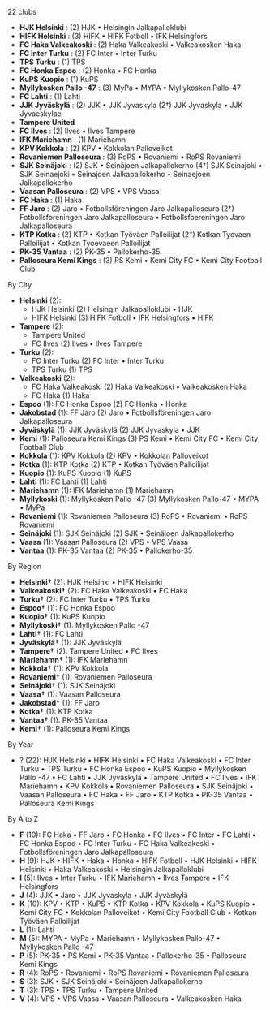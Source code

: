 22 clubs

- **HJK Helsinki** : (2) HJK • Helsingin Jalkapalloklubi
- **HIFK Helsinki** : (3) HIFK • HIFK Fotboll • IFK Helsingfors
- **FC Haka Valkeakoski** : (2) Haka Valkeakoski • Valkeakosken Haka
- **FC Inter Turku** : (2) FC Inter • Inter Turku
- **TPS Turku** : (1) TPS
- **FC Honka Espoo** : (2) Honka • FC Honka
- **KuPS Kuopio** : (1) KuPS
- **Myllykosken Pallo -47** : (3) MyPa • MYPA • Myllykosken Pallo-47
- **FC Lahti** : (1) Lahti
- **JJK Jyväskylä** : (2) JJK • JJK Jyvaskyla (2†) JJK Jyvaskyla • JJK Jyvaeskylae
- **Tampere United**
- **FC Ilves** : (2) Ilves • Ilves Tampere
- **IFK Mariehamn** : (1) Mariehamn
- **KPV Kokkola** : (2) KPV • Kokkolan Palloveikot
- **Rovaniemen Palloseura** : (3) RoPS • Rovaniemi • RoPS Rovaniemi
- **SJK Seinäjoki** : (2) SJK • Seinäjoen Jalkapallokerho (4†) SJK Seinajoki • SJK Seinaejoki • Seinajoen Jalkapallokerho • Seinaejoen Jalkapallokerho
- **Vaasan Palloseura** : (2) VPS • VPS Vaasa
- **FC Haka** : (1) Haka
- **FF Jaro** : (2) Jaro • Fotbollsföreningen Jaro Jalkapalloseura (2†) Fotbollsforeningen Jaro Jalkapalloseura • Fotbollsfoereningen Jaro Jalkapalloseura
- **KTP Kotka** : (2) KTP • Kotkan Työväen Palloilijat (2†) Kotkan Tyovaen Palloilijat • Kotkan Tyoevaeen Palloilijat
- **PK-35 Vantaa** : (2) PK-35 • Pallokerho-35
- **Palloseura Kemi Kings** : (3) PS Kemi • Kemi City FC • Kemi City Football Club




By City

- **Helsinki** (2): 
  - HJK Helsinki  (2) Helsingin Jalkapalloklubi • HJK
  - HIFK Helsinki  (3) HIFK Fotboll • IFK Helsingfors • HIFK
- **Tampere** (2): 
  - Tampere United 
  - FC Ilves  (2) Ilves • Ilves Tampere
- **Turku** (2): 
  - FC Inter Turku  (2) FC Inter • Inter Turku
  - TPS Turku  (1) TPS
- **Valkeakoski** (2): 
  - FC Haka Valkeakoski  (2) Haka Valkeakoski • Valkeakosken Haka
  - FC Haka  (1) Haka
- **Espoo** (1): FC Honka Espoo  (2) FC Honka • Honka
- **Jakobstad** (1): FF Jaro  (2) Jaro • Fotbollsföreningen Jaro Jalkapalloseura
- **Jyväskylä** (1): JJK Jyväskylä  (2) JJK Jyvaskyla • JJK
- **Kemi** (1): Palloseura Kemi Kings  (3) PS Kemi • Kemi City FC • Kemi City Football Club
- **Kokkola** (1): KPV Kokkola  (2) KPV • Kokkolan Palloveikot
- **Kotka** (1): KTP Kotka  (2) KTP • Kotkan Työväen Palloilijat
- **Kuopio** (1): KuPS Kuopio  (1) KuPS
- **Lahti** (1): FC Lahti  (1) Lahti
- **Mariehamn** (1): IFK Mariehamn  (1) Mariehamn
- **Myllykoski** (1): Myllykosken Pallo -47  (3) Myllykosken Pallo-47 • MYPA • MyPa
- **Rovaniemi** (1): Rovaniemen Palloseura  (3) RoPS • Rovaniemi • RoPS Rovaniemi
- **Seinäjoki** (1): SJK Seinäjoki  (2) SJK • Seinäjoen Jalkapallokerho
- **Vaasa** (1): Vaasan Palloseura  (2) VPS • VPS Vaasa
- **Vantaa** (1): PK-35 Vantaa  (2) PK-35 • Pallokerho-35




By Region

- **Helsinki†** (2):   HJK Helsinki • HIFK Helsinki
- **Valkeakoski†** (2):   FC Haka Valkeakoski • FC Haka
- **Turku†** (2):   FC Inter Turku • TPS Turku
- **Espoo†** (1):   FC Honka Espoo
- **Kuopio†** (1):   KuPS Kuopio
- **Myllykoski†** (1):   Myllykosken Pallo -47
- **Lahti†** (1):   FC Lahti
- **Jyväskylä†** (1):   JJK Jyväskylä
- **Tampere†** (2):   Tampere United • FC Ilves
- **Mariehamn†** (1):   IFK Mariehamn
- **Kokkola†** (1):   KPV Kokkola
- **Rovaniemi†** (1):   Rovaniemen Palloseura
- **Seinäjoki†** (1):   SJK Seinäjoki
- **Vaasa†** (1):   Vaasan Palloseura
- **Jakobstad†** (1):   FF Jaro
- **Kotka†** (1):   KTP Kotka
- **Vantaa†** (1):   PK-35 Vantaa
- **Kemi†** (1):   Palloseura Kemi Kings




By Year

- ? (22):   HJK Helsinki • HIFK Helsinki • FC Haka Valkeakoski • FC Inter Turku • TPS Turku • FC Honka Espoo • KuPS Kuopio • Myllykosken Pallo -47 • FC Lahti • JJK Jyväskylä • Tampere United • FC Ilves • IFK Mariehamn • KPV Kokkola • Rovaniemen Palloseura • SJK Seinäjoki • Vaasan Palloseura • FC Haka • FF Jaro • KTP Kotka • PK-35 Vantaa • Palloseura Kemi Kings






By A to Z

- **F** (10): FC Haka • FF Jaro • FC Honka • FC Ilves • FC Inter • FC Lahti • FC Honka Espoo • FC Inter Turku • FC Haka Valkeakoski • Fotbollsföreningen Jaro Jalkapalloseura
- **H** (9): HJK • HIFK • Haka • Honka • HIFK Fotboll • HJK Helsinki • HIFK Helsinki • Haka Valkeakoski • Helsingin Jalkapalloklubi
- **I** (5): Ilves • Inter Turku • IFK Mariehamn • Ilves Tampere • IFK Helsingfors
- **J** (4): JJK • Jaro • JJK Jyvaskyla • JJK Jyväskylä
- **K** (10): KPV • KTP • KuPS • KTP Kotka • KPV Kokkola • KuPS Kuopio • Kemi City FC • Kokkolan Palloveikot • Kemi City Football Club • Kotkan Työväen Palloilijat
- **L** (1): Lahti
- **M** (5): MYPA • MyPa • Mariehamn • Myllykosken Pallo-47 • Myllykosken Pallo -47
- **P** (5): PK-35 • PS Kemi • PK-35 Vantaa • Pallokerho-35 • Palloseura Kemi Kings
- **R** (4): RoPS • Rovaniemi • RoPS Rovaniemi • Rovaniemen Palloseura
- **S** (3): SJK • SJK Seinäjoki • Seinäjoen Jalkapallokerho
- **T** (3): TPS • TPS Turku • Tampere United
- **V** (4): VPS • VPS Vaasa • Vaasan Palloseura • Valkeakosken Haka




